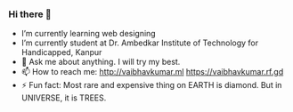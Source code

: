 ### Hi there 👋

-  I’m currently learning web designing
-  I’m currently student at Dr. Ambedkar Institute of Technology for Handicapped, Kanpur
- 💬 Ask me about anything. I will try my best.
- 📫 How to reach me: http://vaibhavkumar.ml https://vaibhavkumar.rf.gd
- ⚡ Fun fact: Most rare and expensive thing on EARTH is diamond. But in UNIVERSE, it is TREES.
